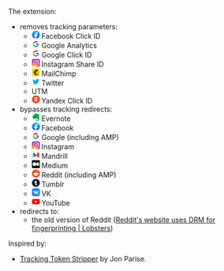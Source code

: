 The extension:

* removes tracking parameters:
	* ![facebook](favicons/facebook.com.png) Facebook Click ID
	* ![google-analytics](favicons/analytics.google.com.png) Google Analytics
	* ![google](favicons/google.com.png) Google Click ID
	* ![instagram](favicons/instagram.com.png) Instagram Share ID
	* ![mailchimp](favicons/mailchimp.com.png) MailChimp
	* ![twitter](favicons/twitter.com.png) Twitter
	* UTM
	* ![yandex](favicons/yandex.ru.png) Yandex Click ID
* bypasses tracking redirects:
	* ![evernote](favicons/evernote.com.png) Evernote
	* ![facebook](favicons/facebook.com.png) Facebook
	* ![google](favicons/google.com.png) Google (including AMP)
	* ![instagram](favicons/instagram.com.png) Instagram
	* ![mandrill](favicons/mandrillapp.com.png) Mandrill
	* ![medium](favicons/medium.com.png) Medium
	* ![reddit](favicons/reddit.com.png) Reddit (including AMP)
	* ![tumblr](favicons/tumblr.com.png) Tumblr
	* ![vk](favicons/vk.com.png) VK
	* ![youtube](favicons/youtube.com.png) YouTube
* redirects to:
	* the old version of Reddit ([Reddit's website uses DRM for fingerprinting | Lobsters](https://lobste.rs/s/kvkbh3/reddit_s_website_uses_drm_for))

Inspired by:

* [Tracking Token Stripper](https://github.com/jparise/chrome-utm-stripper) by Jon Parise.
